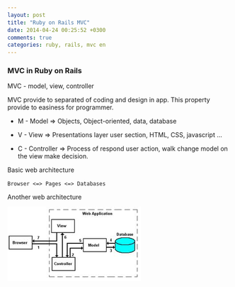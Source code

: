 ```yaml
---
layout: post
title: "Ruby on Rails MVC"
date: 2014-04-24 00:25:52 +0300
comments: true
categories: ruby, rails, mvc en
---
```


### MVC in Ruby on Rails

MVC - model, view, controller

MVC provide to separated of coding and design in app. This property provide to easiness for programmer.

- M - Model => Objects, Object-oriented, data, database

- V - View => Presentations layer user section, HTML, CSS, javascript ...

- C - Controller => Process of respond user action, walk change model on the view make decision.

Basic web architecture

    Browser <=> Pages <=> Databases

Another web architecture

![mvc architecture](./images/index.jpeg "MVC architecture")